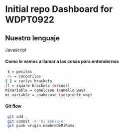 # Initial repo Dashboard for WDPT0922

## Nuestro lenguaje

Javascript

#### Como le vamos a llamar a las cosas para entendernos

```sh
 $ = pesitos
 <> = cocodrilos
{ } = curlys brackets
[] = square brackets (escuer)
MiVariable = camelcase (camello way)
mi_variable = snakecase (serpiente way)
```

#### Git flow

```sh
 git add .
 git commit -m 'mi mensaje'
 git push origin nombreDeMiRama
```
